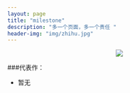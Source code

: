 ```yaml
---
layout: page
title: "milestone"
description: "多一个页面，多一个责任 "
header-img: "img/zhihu.jpg"
---
```



<center>
    <p><img src="http://7xqlpw.com1.z0.glb.clouddn.com/200.jpg" align="center"></p>
</center>


###代表作：


- 暂无






